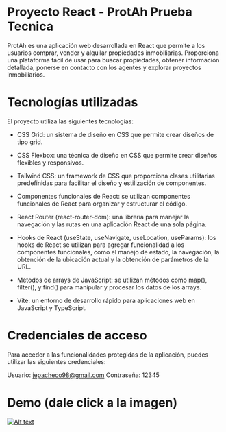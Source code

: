 # Proyecto React - ProtAh Prueba Tecnica

ProtAh es una aplicación web desarrollada en React que permite a los usuarios comprar, vender y alquilar propiedades inmobiliarias. Proporciona una plataforma fácil de usar para buscar propiedades, obtener información detallada, ponerse en contacto con los agentes y explorar proyectos inmobiliarios.

# Tecnologías utilizadas

El proyecto utiliza las siguientes tecnologías:

- CSS Grid: un sistema de diseño en CSS que permite crear diseños de tipo grid.

- CSS Flexbox: una técnica de diseño en CSS que permite crear diseños flexibles y responsivos.

- Tailwind CSS: un framework de CSS que proporciona clases utilitarias predefinidas para facilitar el diseño y estilización de componentes.

- Componentes funcionales de React: se utilizan componentes funcionales de React para organizar y estructurar el código.

- React Router (react-router-dom): una librería para manejar la navegación y las rutas en una aplicación React de una sola página.

- Hooks de React (useState, useNavigate, useLocation, useParams): los hooks de React se utilizan para agregar funcionalidad a los componentes funcionales, como el manejo de estado, la navegación, la obtención de la ubicación actual y la obtención de parámetros de la URL.

- Métodos de arrays de JavaScript: se utilizan métodos como map(), filter(), y find() para manipular y procesar los datos de los arrays.

- Vite: un entorno de desarrollo rápido para aplicaciones web en JavaScript y TypeScript.



# Credenciales de acceso

Para acceder a las funcionalidades protegidas de la aplicación, puedes utilizar las siguientes credenciales:

Usuario: jepacheco98@gmail.com
Contraseña: 12345

# Demo (dale click a la imagen)

[![Alt text](https://www.radiopop.cl/wp-content/uploads/2021/04/boton-clic-aqui.png)](https://www.youtube.com/watch?v=sqGGhCQvu7s&ab_channel=JavierPacheco)